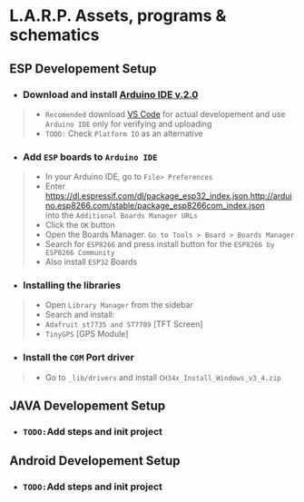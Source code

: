 # L.A.R.P. Assets, programs & schematics

## ESP Developement Setup
- ### Download and install [Arduino IDE v.2.0](https://www.arduino.cc/en/software)
> - `Recomended` download [VS Code](https://code.visualstudio.com/download) for actual developement and use `Arduino IDE` only for verifying and uploading
> - `TODO:` Check `Platform IO` as an alternative

- ### Add `ESP` boards to `Arduino IDE`
>- In your Arduino IDE, go to `File> Preferences`
>- Enter <br> 
https://dl.espressif.com/dl/package_esp32_index.json,http://arduino.esp8266.com/stable/package_esp8266com_index.json
<br> into the `Additional Boards Manager URLs` 
>- Click the `OK` button
>- Open the Boards Manager. `Go to Tools > Board > Boards Manager`
>- Search for `ESP8266` and press install button for the `ESP8266 by ESP8266 Community`
>- Also install `ESP32` Boards

- ### Installing the libraries
>- Open `Library Manager` from the sidebar
>- Search and install:
>- `Adafruit st7735 and ST7789` [TFT Screen]
>- `TinyGPS` [GPS Module]

- ### Install the `COM` Port driver
>- Go to `_lib/drivers` and install `CH34x_Install_Windows_v3_4.zip`


## JAVA Developement Setup
- ### `TODO:`Add steps and init project

## Android Developement Setup
- ### `TODO:`Add steps and init project